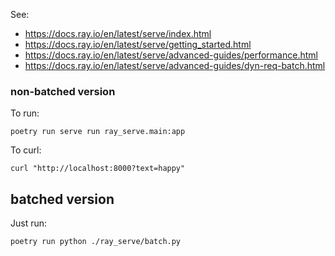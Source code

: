 

See:
- https://docs.ray.io/en/latest/serve/index.html
- https://docs.ray.io/en/latest/serve/getting_started.html
- https://docs.ray.io/en/latest/serve/advanced-guides/performance.html
- https://docs.ray.io/en/latest/serve/advanced-guides/dyn-req-batch.html



### non-batched version

To run:

    poetry run serve run ray_serve.main:app

To curl:

    curl "http://localhost:8000?text=happy"


## batched version

Just run:

    poetry run python ./ray_serve/batch.py